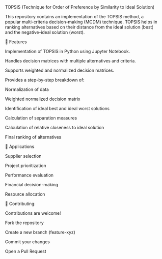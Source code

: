 TOPSIS (Technique for Order of Preference by Similarity to Ideal Solution)

This repository contains an implementation of the TOPSIS method, a popular multi-criteria decision-making (MCDM) technique.
TOPSIS helps in ranking alternatives based on their distance from the ideal solution (best) and the negative-ideal solution (worst).

🚀 Features

Implementation of TOPSIS in Python using Jupyter Notebook.

Handles decision matrices with multiple alternatives and criteria.

Supports weighted and normalized decision matrices.

Provides a step-by-step breakdown of:

Normalization of data

Weighted normalized decision matrix

Identification of ideal best and ideal worst solutions

Calculation of separation measures

Calculation of relative closeness to ideal solution

Final ranking of alternatives

🧠 Applications

Supplier selection

Project prioritization

Performance evaluation

Financial decision-making

Resource allocation

🤝 Contributing

Contributions are welcome!

Fork the repository

Create a new branch (feature-xyz)

Commit your changes

Open a Pull Request
